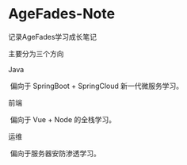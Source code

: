 # AgeFades-Note
记录AgeFades学习成长笔记

主要分为三个方向

Java

​	偏向于 SpringBoot + SpringCloud 新一代微服务学习。

前端

​	偏向于 Vue + Node 的全栈学习。

运维

​	偏向于服务器安防渗透学习。